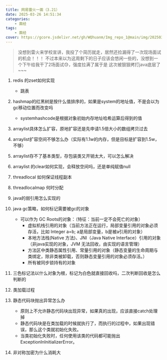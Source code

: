 ```yaml
---
title: 网易雷火一面（3.21）
date: 2025-03-26 14:51:34
categories: 
    - 面经
tags: 
    - 面经
cover: https://gcore.jsdelivr.net/gh/WQhuanm/Img_repo_1@main/img/202503112302186.png
---
```


> 没想到雷火来学校宣讲，我投了个简历就走，居然还捡漏得了一次现场面试的机会！！！
不过本来以为这周剩下的日子应该会悠闲一些的，没想到一个下午给我干了2场面试😓，强度拉满了属于是
这次被狠狠拷打java底层了~~~

1. redis 的zset如何实现
    + 跳表

1. hashmap的红黑树是按什么值排序的，如果是system的地址值，不是会以为gc移动位置而改变吗
    + systemhashcode是根据对象初始内存地址哈希运算后得到的值

1. arraylist具体怎么扩容，原地扩容还是先申请1.5倍大小的数组拷贝过去

1. arraylist扩容空间不够怎么办（实际有1.1w的内存，但是目标是扩容到1.5w，不够）

1. arraylist存不了基本类型，存包装类又开销太大，可以怎么解决

1. arraylist 的clear如何实现，会释放空间吗，还是单纯赋值null

1. threadlocal 如何保证线程副本

1. threadlocalmap 何时分配

1. java的弱引用怎么实现的

1. java gc策略，如何标记需要被gc的对象
    + 可以作为 GC Roots的对象：（特征：当前一定不会死亡的对象）
        + 虚拟机栈引用的对象（当前方法正在运行，局部变量引用的对象必须存活，比如 Integer a=b; a是局部变量，b是被a引用的对象）
        + 本地方法栈(Native 方法)、JNI（Java Native Interface）引用的对象（非java实现的对象，JVM 无法回收，由实现的语言管理）
        + 方法区中类静态属性引用、常量引用的对象（静态变量的生命周期与类绑定，除非类被卸载，否则静态变量引用的对象必须存活。）
        + 所有被同步锁持有的对象

1. 三色标记法以什么对象为根，标记为白色就直接回收吗，二次判断回收是怎么判断的

1. 类加载过程

1. 静态代码块抛出异常怎么办
    + 原则上不允许静态代码块出现异常，如果真的出现，应该直接catch处理掉
    + 静态代码块是在类加载的时候就执行了，而执行的过程中，如果出现错误，那么这个类就初始化失败。
    + 当类初始化失败时，任何使用该类的代码都可能抛出 ExceptionInInitializerError。

1. 非对称加密为什么消耗大






